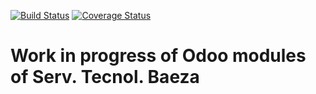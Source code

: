 [![Build Status](https://travis-ci.org/serviciosbaeza/wip.svg?branch=8.0)](https://travis-ci.org/serviciosbaeza/wip)
[![Coverage Status](https://coveralls.io/repos/serviciosbaeza/wip/badge.png?branch=8.0)](https://coveralls.io/r/serviciosbaeza/wip?branch=8.0)

Work in progress of Odoo modules of Serv. Tecnol. Baeza
=======================================================
